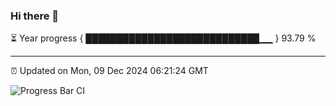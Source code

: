 ### Hi there 👋

⏳ Year progress { ████████████████████████████▁▁ } 93.79 %

---

⏰ Updated on Mon, 09 Dec 2024 06:21:24 GMT

![Progress Bar CI](https://github.com/liununu/liununu/workflows/Progress%20Bar%20CI/badge.svg)

